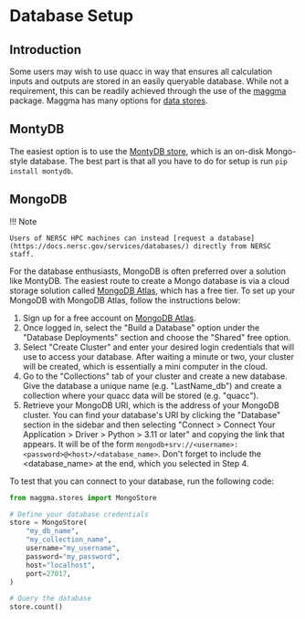 # Database Setup

## Introduction

Some users may wish to use quacc in way that ensures all calculation inputs and outputs are stored in an easily queryable database. While not a requirement, this can be readily achieved through the use of the [maggma](https://github.com/materialsproject/maggma) package. Maggma has many options for [data stores](https://materialsproject.github.io/maggma/reference/stores/).

## MontyDB

The easiest option is to use the [MontyDB store](https://materialsproject.github.io/maggma/reference/stores/#maggma.stores.mongolike.MontyStore), which is an on-disk Mongo-style database. The best part is that all you have to do for setup is run `pip install montydb`.

## MongoDB

!!! Note

    Users of NERSC HPC machines can instead [request a database](https://docs.nersc.gov/services/databases/) directly from NERSC staff.

For the database enthusiasts, MongoDB is often preferred over a solution like MontyDB. The easiest route to create a Mongo database is via a cloud storage solution called [MongoDB Atlas](https://www.mongodb.com/atlas), which has a free tier. To set up your MongoDB with MongoDB Atlas, follow the instructions below:

1. Sign up for a free account on [MongoDB Atlas](https://www.mongodb.com/atlas).
2. Once logged in, select the "Build a Database" option under the "Database Deployments" section and choose the "Shared" free option.
3. Select "Create Cluster" and enter your desired login credentials that will use to access your database. After waiting a minute or two, your cluster will be created, which is essentially a mini computer in the cloud.
4. Go to the "Collections" tab of your cluster and create a new database. Give the database a unique name (e.g. "LastName_db") and create a collection where your quacc data will be stored (e.g. "quacc").
5. Retrieve your MongoDB URI, which is the address of your MongoDB cluster. You can find your database's URI by clicking the "Database" section in the sidebar and then selecting "Connect > Connect Your Application > Driver > Python > 3.11 or later" and copying the link that appears. It will be of the form `mongodb+srv://<username>:<password>@<host>/<database_name>`. Don't forget to include the <database_name> at the end, which you selected in Step 4.

To test that you can connect to your database, run the following code:

```python
from maggma.stores import MongoStore

# Define your database credentials
store = MongoStore(
    "my_db_name",
    "my_collection_name",
    username="my_username",
    password="my_password",
    host="localhost",
    port=27017,
)

# Query the database
store.count()
```
